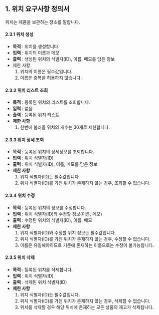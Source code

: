 
## 1. 위치 요구사항 정의서
위치는 제품을 보관하는 장소를 말합니다.

#### 2.3.1 위치 생성 
- **목적** : 위치를 생성합니다.
- **입력** : 위치의 이름과 메모
- **출력** : 생성된 위치의 식별자(ID), 이름, 메모를 담은 정보
- 제한 사항
    1. 위치의 이름은 필수값입니다.
    2. 이름은 중복을 허용하지 않습니다.

#### 2.3.2 위치 리스트 조회
- **목적** : 등록된 위치의 리스트를 조회합니다.
- **입력** : 없음
- **출력** : 등록된 위치 리스트
- **제한 사항**
    1. 한번에 불러올 위치의 개수는 30개로 제한합니다.

#### 2.3.3 위치 상세 조회
- **목적** : 등록된 위치의 상세정보를 조회합니다.
- **입력** : 위치 식별자(ID)
- **출력** : 위치 식별자(ID), 이름, 메모를 담은 정보
- **제한 사항**
    1. 위치 식별자(ID)는 필수값입니다.
    2. 위치 식별자(ID)를 가진 위치가 존재하지 않는 경우, 조회할 수 없습니다.

#### 2.3.4 위치 수정
- **목적** : 등록된 위치의 정보를 수정합니다.
- **입력** : 위치 식별자(ID)와 수정할 정보(이름, 메모)
- **출력** : 수정된 위치의 식별자(ID), 이름, 메모
- **제한 사항**
    1. 위치 식별자(ID)와 수정할 위치 정보는 필수값입니다.
    2. 위치 식별자(ID)를 가진 위치가 존재하지 않는 경우, 수정할 수 없습니다.
    3. 이름은 유일해야하므로 기존에 존재하는 이름으로는 수정이 불가능합니다.

#### 2.3.5 위치 삭제
- **목적** : 등록된 위치를 삭제합니다.
- **입력** : 위치 식별자(ID)
- **출력** : 삭제된 위치 식별자(ID)
- **제한 사항**
    1. 위치 식별자(ID)는 필수값입니다.
    2. 위치 식별자(ID)를 가진 위치가 존재하지 않는 경우, 삭제할 수 없습니다.
    3. 위치를 삭제할 경우 해당 위치에 존재하는 모든 상품의 재고가 삭제됩니다.
